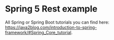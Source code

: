 # Spring 5 Rest example
All Spring or Spring Boot tutorials you can find here: https://java2blog.com/introduction-to-spring-framework/#Spring_Core_tutorial.
